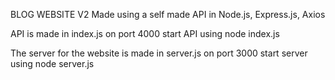 BLOG WEBSITE V2
Made using a self made API in Node.js, Express.js, Axios 

API is made in index.js on port 4000
start API using node index.js

The server for the website is made in server.js on port 3000
start server using node server.js
